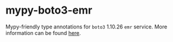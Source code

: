 # mypy-boto3-emr

Mypy-friendly type annotations for `boto3` 1.10.26 `emr` service.
More information can be found [here](https://github.com/vemel/mypy_boto3).